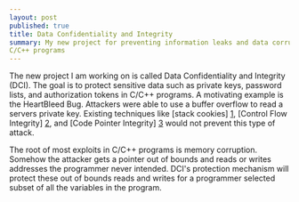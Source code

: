 ```yaml
---
layout: post
published: true
title: Data Confidentiality and Integrity
summary: My new project for preventing information leaks and data corruption in
C/C++ programs
---
```


The new project I am working on is called Data Confidentiality and Integrity
(DCI).  The goal is to protect sensitive data such as private keys, password
lists, and authorization tokens in C/C++ programs.  A motivating example is the
HeartBleed Bug.  Attackers were able to use a buffer overflow to read a servers
private key.  Existing techniques like [stack cookies] [1], [Control Flow
Integrity] [2], and [Code Pointer Integrity] [3] would not prevent this type of
attack.

The root of most exploits in C/C++ programs is memory corruption.  Somehow the
attacker gets a pointer out of bounds and reads or writes addresses the
programmer never intended.  DCI's protection mechanism will protect these out of
bounds reads and writes for a programmer selected subset of all the variables in
the program.

[1]:http://en.wikipedia.org/wiki/Buffer_overflow_protection#Canaries 
[2]:http://research.microsoft.com/apps/pubs/default.aspx?id=64250
[3]:https://www.usenix.org/conference/osdi14/technical-sessions/presentation/kuznetsov


